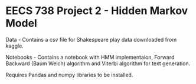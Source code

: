 # EECS 738 Project 2 - Hidden Markov Model

Data - Contains a csv file for Shakespeare play data downloaded from kaggle.

Notebooks - Contains a notebook with HMM implementaion, Forward Backward (Baum Welch) algorithm and Viterbi algorithm for text generation.

Requires Pandas and numpy libraries to be installed.
